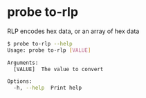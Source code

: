 # probe to-rlp

RLP encodes hex data, or an array of hex data

```bash
$ probe to-rlp --help
Usage: probe to-rlp [VALUE]

Arguments:
  [VALUE]  The value to convert

Options:
  -h, --help  Print help
```
